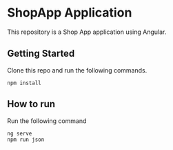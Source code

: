 # ShopApp Application
This repository is a Shop App application using Angular.

## Getting Started
Clone this repo and run the following commands.
```
npm install
```

## How to run
Run the following command
```
ng serve
npm run json
```

